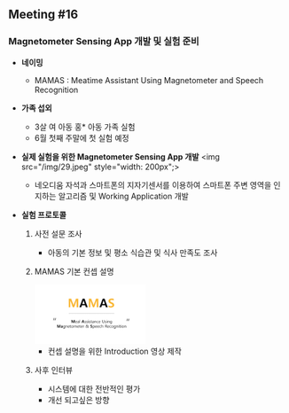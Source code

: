 ## Meeting #16
### Magnetometer Sensing App 개발 및 실험 준비

- **네이밍**
	- MAMAS : Meatime Assistant Using Magnetometer and Speech Recognition

- **가족 섭외**
	- 3살 여 아동 홍* 아동 가족 실험
	- 6월 첫째 주말에 첫 실험 예정

- **실제 실험을 위한 Magnetometer Sensing App 개발**
	<img src="/img/29.jpeg" style="width: 200px";>

	- 네오디움 자석과 스마트폰의 지자기센서를 이용하여 스마트폰 주변 영역을 인지하는 알고리즘 및 Working Application 개발

- **실험 프로토콜**
	1. 사전 설문 조사 
		- 아동의 기본 정보 및 평소 식습관 및 식사 만족도 조사
	2. MAMAS 기본 컨셉 설명
		
		<img src="/img/30.jpeg" style="width: 200px;">
		
		- 컨셉 설명을 위한 Introduction 영상 제작
	3. 사후 인터뷰
		- 시스템에 대한 전반적인 평가
		- 개선 되고싶은 방향
